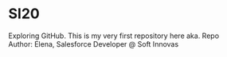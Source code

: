 # SI20
Exploring GitHub. This is my very first repository here  aka. Repo
<br>
Author: Elena, Salesforce Developer @ Soft Innovas
